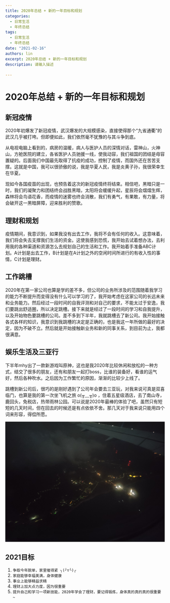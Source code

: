 ```yaml
---
title: 2020年总结 + 新的一年目标和规划
categories:
  - 日常生活
  - 年终总结
tags:
  - 日常生活
  - 年终总结
date: "2021-02-16"
authors: lin
excerpt: 2020年总结 + 新的一年目标和规划
description: 请输入描述

---
```


# 2020年总结 + 新的一年目标和规划

## 新冠疫情

2020年初爆发了新冠疫情，武汉爆发的大规模感染，直接使得那个“九省通衢”的武汉几乎被打垮。但即便如此，我们依然毫不犹豫的与其斗争到底。

从电视电脑上看到的，病房的温暖，病人与医护人员的深情对话，雷神山，火神山，方舱医院的建立，各省医护人员驰援一线，使我动容，我们祖国的团结是毋容置疑的。后面我们中国最先取得了抗疫的成功，控制了疫情，而国外还在苦苦支撑。这就是中国，我可以很骄傲的说，我是华夏人民，我是炎黄子孙，我很荣幸生在华夏。

现如今各国疫苗的出现，也预告着这次的新冠疫情终将结束。相信吧，黑暗只是一时，我们的凝聚力和团结终会战胜黑暗，太阳将会缓缓升起，星辰将会熠熠生辉，森林将会鸟语花香，而疫情的迷雾也终会消散，我们有勇气，有果敢，有力量，将会破开这一黑暗屏障，迎来胜利的赞歌。

## 理财和规划

疫情期间，我意识到，如果我没有出去工作，我将不会有任何的收入。这意味着，我们将会失去支撑我们生活的资金。这使我感到恐慌，我开始去试着想办法，去利用我的各种渠道和资源怎么去规划自己的生活和工作。我开始着手准备ABC计划。A计划是出去工作，B计划是在A计划之外的空闲时间所进行的有收入性的事情，C计划是理财。

## 工作跳槽

2020年在第一家公司也算是学的差不多，但公司的业务所涉及的范围随着我学习的能力不断提升而变得没有什么可以学习的了，我开始考虑在这家公司的长远未来和业务能力。然后经过一段时间的自我评测和对自己的要求，不能太过于安逸，我们要跳出舒适圈，所以决定跳槽。接下来就是经过了一段时间的学习和自我提升，以及开始物色要跳槽的公司。差不多到下半年，我就跳槽去了新公司。我开始接触各式各样的知识，我意识到我跳槽的决定是正确的，也是我这一年所做的最好的决定，因为不破不立。然后就是开始接触新业务和新的同事关系，到目前为止，我都很满意。

## 娱乐生活及三亚行

下半年mhy出了一款新游戏叫原神，这也是我2020年比较休闲和放松的一种方式，结交了很多的朋友，还有和朋友一起打boss，比谁的装备好，看谁的运气好，然后各种吹水。之后因为工作繁忙的原因，渐渐的比较少上线了。

跳槽到新公司后，很巧的是刚好遇到了公司年会要去三亚玩，对我来说可真是双喜临门，也算是我的第一次坐飞机之旅 o(╥﹏╥)o ，住着五星级酒店，去了南山寺，鹿回头，免税店，热带雨林公园。可以说是2020年最棒的体验了吧，虽然只有短短的几天时间，但在回去的时候还是有点依依不舍。那几天对于我来说只能用四个词来形容，得偿所愿。

[![img](/img/pic/night.jpg)](/img/pic/night.jpg)

## 2021目标

1. `争取今年脱单，家里催得紧 ╮(╯▽╰)╭`
2. `家庭能够幸福美满，身体健康`
3. `事业上能够精益求精`
4. `理财上加大点力度，因为很重要`
5. `提升自己和学习一项新技能，2020年学会了理财，要记得锻炼，身体真的真的真的很重要 ~`